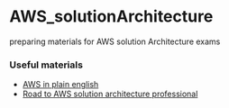 # AWS_solutionArchitecture
preparing materials for AWS solution Architecture exams
### Useful materials
* [AWS in plain english](https://www.expeditedssl.com/aws-in-plain-english)
* [Road to AWS solution architecture professional](https://github.com/Catherinesdataanalytics/AWS_solutionArchitecture.git)
